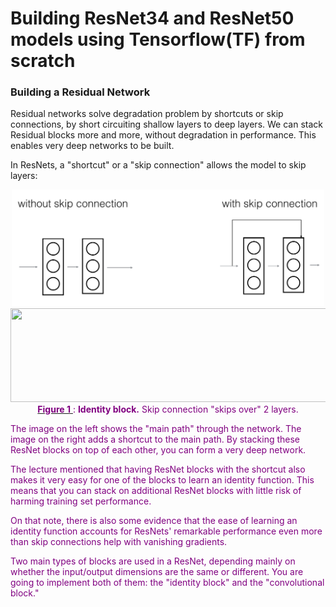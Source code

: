 # Building ResNet34 and ResNet50 models using Tensorflow(TF) from scratch

### Building a Residual Network

Residual networks solve degradation problem by shortcuts or skip connections, by short circuiting shallow layers to deep layers. We can stack Residual blocks more and more, without degradation in performance. This enables very deep networks to be built.

In ResNets, a "shortcut" or a "skip connection" allows the model to skip layers:  

<div style="text-align:center;">
  <img src="/Images/skip_connection_kiank.png" alt="Plant Village" width="500">
</div>

<div style="text-align:center;">
    <img src="https://github.com/makhmudjumanazarov/Residual-Network-Architectures-ResNet34-and-ResNet50-/raw/main/Images/idblock_kiank.png" style="width:650px;height:150px;" />
    <br>
    <caption><center> <u> <font color='purple'> <b>Figure 1</b> </u><font color='purple'>  : <b>Identity block.</b> Skip connection "skips over" 2 layers. </center></caption>
</div>


The image on the left shows the "main path" through the network. The image on the right adds a shortcut to the main path. By stacking these ResNet blocks on top of each other, you can form a very deep network. 

The lecture mentioned that having ResNet blocks with the shortcut also makes it very easy for one of the blocks to learn an identity function. This means that you can stack on additional ResNet blocks with little risk of harming training set performance.  
    
On that note, there is also some evidence that the ease of learning an identity function accounts for ResNets' remarkable performance even more than skip connections help with vanishing gradients.

Two main types of blocks are used in a ResNet, depending mainly on whether the input/output dimensions are the same or different. You are going to implement both of them: the "identity block" and the "convolutional block."
